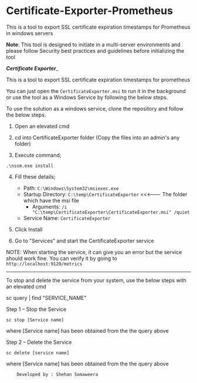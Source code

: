 # Certificate-Exporter-Prometheus
This is a tool to export SSL certificate expiration timestamps for Prometheus in windows servers

**Note**: This tool is designed to initiate in a multi-server environments and please follow Security best practices and guidelines before initializing the tool 



_____________________Certificate Exporter______________________

This is a tool to export SSL certificate expiration timestamps for prometheus

You can just open the `CertificateExporter.msi` to run it in the background or use the tool as a Windows Service by following the below steps.

To use the solution as a windows service, clone the repository and follow the below steps. 

01. Open an elevated cmd

02. cd into CertificateExporter folder (Copy the files into an admin's any folder)

03. Execute command;
```
.\nssm.exe install
```

04. Fill these details;
	- Path: `C:\Windows\System32\msiexec.exe`
  	- Startup Directory: `C:\temp\CertificateExporter`        <<<--- The folder which have the msi file
    	- Arguments: `/i "C:\temp\CertificateExporter\CertificateExporter.msi" /quiet` 
	- Service Name: `CertificateExporter`

05. Click Install

06. Go to "Services" and start the CertificateExporter service

NOTE: When starting the service, it can give you an error but the service should work fine. You can
verify it by going to `http://localhost:9120/metrics`


_______________________________________________________________

To stop and delete the service from your system, use the below steps with an elevated cmd

sc query | find "SERVICE_NAME"

Step 1 – Stop the Service
```
sc stop [Service name]
```

where [Service name] has been obtained from the the query above

Step 2 – Delete the Service
```
sc delete [service name]
```

where [Service name] has been obtained from the the query above


		Developed by : Shehan Somaweera

